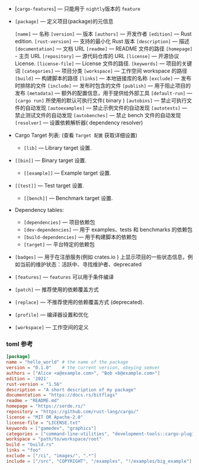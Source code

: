 - [`cargo-features`] — 只能用于 `nightly`版本的 `feature`

- `[package]` — 定义项目(package)的元信息
  
  `[name]` — 名称
  `[version]` — 版本
  `[authors]` — 开发作者
  `[edition]` — Rust edition.
  `[rust-version]` — 支持的最小化 Rust 版本
  `[description]` — 描述
  `[documentation]` — 文档 URL
  `[readme]` — README 文件的路径
  `[homepage]` - 主页 URL
  `[repository]` — 源代码仓库的 URL
  `[license]` — 开源协议 License.
  `[license-file]` — License 文件的路径.
  `[keywords]` — 项目的关键词
  `[categories]` — 项目分类
  `[workspace]` — 工作空间 workspace 的路径
  `[build]` — 构建脚本的路径
  `[links]` — 本地链接库的名称
  `[exclude]` — 发布时排除的文件
  `[include]` — 发布时包含的文件
  `[publish]` — 用于阻止项目的发布
  `[metadata]` — 额外的配置信息，用于提供给外部工具
  `[default-run]` — `[cargo run]` 所使用的默认可执行文件( binary )
  `[autobins]` — 禁止可执行文件的自动发现
  `[autoexamples]` — 禁止示例文件的自动发现
  `[autotests]` — 禁止测试文件的自动发现
  `[autobenches]` — 禁止 bench 文件的自动发现
  `[resolver]` — 设置依赖解析器( dependency resolver)
  
- Cargo Target 列表: (查看 `Target 配置` 获取详细设置)

  - `[lib]` — Library target 设置.
  
- `[[bin]]` — Binary target 设置.
  - `[[example]]` — Example target 设置.
  
- `[[test]]` — Test target 设置.
  - `[[bench]]` — Benchmark target 设置.

- Dependency tables:

  - `[dependencies]` — 项目依赖包
  - `[dev-dependencies]` — 用于 examples、tests 和 benchmarks 的依赖包
  - `[build-dependencies]` — 用于构建脚本的依赖包
  - `[target]` — 平台特定的依赖包

- `[badges]` — 用于在注册服务(例如 crates.io ) 上显示项目的一些状态信息，例如当前的维护状态：活跃中、寻找维护者、deprecated

- `[features]` — `features` 可以用于条件编译

- `[patch]` — 推荐使用的依赖覆盖方式

- `[replace]` — 不推荐使用的依赖覆盖方式 (deprecated).

- `[profile]` — 编译器设置和优化

- `[workspace]` — 工作空间的定义



### toml 参考

```toml
[package]
name = "hello_world" # the name of the package
version = "0.1.0"    # the current version, obeying semver
authors = ["Alice <a@example.com>", "Bob <b@example.com>"]
edition = '2021'
rust-version = "1.56"
description = "A short description of my package"
documentation = "https://docs.rs/bitflags"
readme = "README.md"
homepage = "https://serde.rs/"
repository = "https://github.com/rust-lang/cargo/"
license = "MIT OR Apache-2.0"
license-file = "LICENSE.txt"
keywords = ["gamedev", "graphics"]
categories = ["command-line-utilities", "development-tools::cargo-plugins"]
workspace = "path/to/workspace/root"
build = "build.rs"
links = "foo"
exclude = ["/ci", "images/", ".*"]
include = ["/src", "COPYRIGHT", "/examples", "!/examples/big_example"]



```

